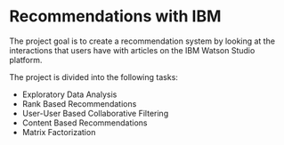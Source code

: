 # Recommendations with IBM

The project goal is to create a recommendation system by looking at the interactions that users have with articles on the IBM Watson Studio platform.

The project is divided into the following tasks:
   - Exploratory Data Analysis
   - Rank Based Recommendations
   - User-User Based Collaborative Filtering
   - Content Based Recommendations
   - Matrix Factorization
